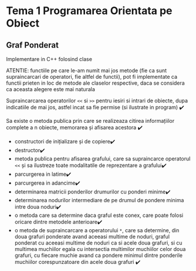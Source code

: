 # Tema 1 Programarea Orientata pe Obiect

## Graf Ponderat

Implementare in C++ folosind clase

ATENTIE: functiile pe care le-am numit mai jos metode (fie ca sunt
supraincarcari de operatori, fie altfel de functii), pot fi implementate ca functii
prieten in loc de metode ale claselor respective, daca se considera ca aceasta alegere
este mai naturala

Supraincarcarea operatorilor `<<` si `>>` pentru iesiri si intrari de obiecte,
dupa indicatiile de mai jos, astfel incat sa fie permise (si ilustrate in program) :heavy_check_mark:

Sa existe o metoda publica prin care se realizeaza citirea informațiilor
complete a n obiecte, memorarea și afisarea acestora :heavy_check_mark:

- constructori de inițializare și de copiere:heavy_check_mark:
- destructor:heavy_check_mark:
- metoda publica pentru afisarea grafului, care sa supraincarce operatorul `<<` și
sa ilustreze toate modalitatile de reprezentare a grafului:heavy_check_mark:
- parcurgerea in latime:heavy_check_mark:
- parcurgerea in adancime:heavy_check_mark:
- determinarea matricii ponderilor drumurilor cu ponderi minime:heavy_check_mark:
- determinarea nodurilor intermediare de pe drumul de pondere minima intre
doua noduri:heavy_check_mark:
- o metoda care sa determine daca graful este conex, care poate folosi oricare
dintre metodele anterioare:heavy_check_mark:
- o metoda de supraincarcare a operatorului `*`, care sa determine, din doua
grafuri ponderate avand aceeasi multime de noduri, graful ponderat cu aceeasi
multime de noduri ca si acele doua grafuri, si cu multimea muchiilor egala cu
intersectia multimilor muchiilor celor doua grafuri, cu fiecare muchie avand ca pondere
minimul dintre ponderile muchiilor corespunzatoare din acele doua grafuri :heavy_check_mark:
